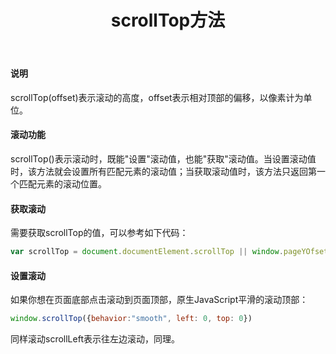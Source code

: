 ﻿---
title: "scrollTop方法"
# categories:
#   - Edge Case
# tags:
#   - markup
---

#### 说明 
scrollTop(offset)表示滚动的高度，offset表示相对顶部的偏移，以像素计为单位。

#### 滚动功能 
scrollTop()表示滚动时，既能"设置"滚动值，也能"获取"滚动值。当设置滚动值时，该方法就会设置所有匹配元素的滚动值；当获取滚动值时，该方法只返回第一个匹配元素的滚动位置。

#### 获取滚动
需要获取scrollTop的值，可以参考如下代码：

```js
var scrollTop = document.documentElement.scrollTop || window.pageYOfset ||document.body.scrollTop
```

#### 设置滚动
如果你想在页面底部点击滚动到页面顶部，原生JavaScript平滑的滚动顶部：
```js
window.scrollTop({behavior:"smooth", left: 0, top: 0}) 
```

同样滚动scrollLeft表示往左边滚动，同理。